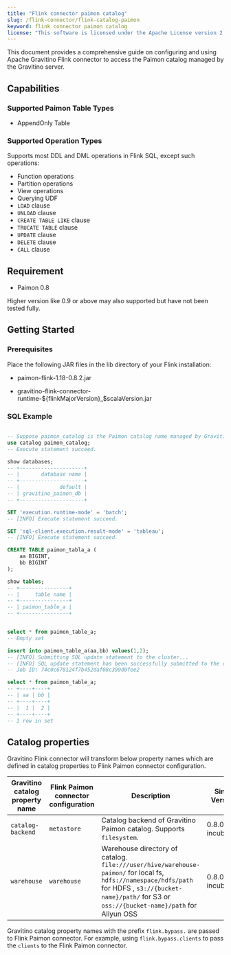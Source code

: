 ```yaml
---
title: "Flink connector paimon catalog"
slug: /flink-connector/flink-catalog-paimon
keyword: flink connector paimon catalog
license: "This software is licensed under the Apache License version 2."
---
```


This document provides a comprehensive guide on configuring and using Apache Gravitino Flink connector to access the Paimon catalog managed by the Gravitino server.
## Capabilities

### Supported Paimon Table Types

* AppendOnly Table

### Supported Operation Types

Supports most DDL and DML operations in Flink SQL, except such operations:

- Function operations
- Partition operations
- View operations
- Querying UDF
- `LOAD` clause
- `UNLOAD` clause
- `CREATE TABLE LIKE` clause
- `TRUCATE TABLE` clause
- `UPDATE` clause
- `DELETE` clause
- `CALL` clause

## Requirement

* Paimon 0.8

Higher version like 0.9 or above may also supported but have not been tested fully.

## Getting Started

### Prerequisites

Place the following JAR files in the lib directory of your Flink installation:

* paimon-flink-1.18-0.8.2.jar

* gravitino-flink-connector-runtime-\${flinkMajorVersion}_$scalaVersion.jar

### SQL Example

```sql

-- Suppose paimon_catalog is the Paimon catalog name managed by Gravitino
use catalog paimon_catalog;
-- Execute statement succeed.

show databases;
-- +---------------------+
-- |       database name |
-- +---------------------+
-- |             default |
-- | gravitino_paimon_db |
-- +---------------------+

SET 'execution.runtime-mode' = 'batch';
-- [INFO] Execute statement succeed.

SET 'sql-client.execution.result-mode' = 'tableau';
-- [INFO] Execute statement succeed.

CREATE TABLE paimon_tabla_a (
    aa BIGINT,
    bb BIGINT
);

show tables;
-- +----------------+
-- |     table name |
-- +----------------+
-- | paimon_table_a |
-- +----------------+


select * from paimon_table_a;
-- Empty set

insert into paimon_table_a(aa,bb) values(1,2);
-- [INFO] Submitting SQL update statement to the cluster...
-- [INFO] SQL update statement has been successfully submitted to the cluster:
-- Job ID: 74c0c678124f7b452daf08c399d0fee2

select * from paimon_table_a;
-- +----+----+
-- | aa | bb |
-- +----+----+
-- |  1 |  2 |
-- +----+----+
-- 1 row in set
```

## Catalog properties

Gravitino Flink connector will transform below property names which are defined in catalog properties to Flink Paimon connector configuration.

| Gravitino catalog property name | Flink Paimon connector configuration   | Description                                                                                                                                                                                                 | Since Version    |
|---------------------------------|----------------------------------------|-------------------------------------------------------------------------------------------------------------------------------------------------------------------------------------------------------------|------------------|
| `catalog-backend`               | `metastore`                            | Catalog backend of Gravitino Paimon catalog. Supports `filesystem`.                                                                                                                      | 0.8.0-incubating |
| `warehouse`                     | `warehouse`                            | Warehouse directory of catalog. `file:///user/hive/warehouse-paimon/` for local fs, `hdfs://namespace/hdfs/path` for HDFS , `s3://{bucket-name}/path/` for S3 or `oss://{bucket-name}/path` for Aliyun OSS  | 0.8.0-incubating |

Gravitino catalog property names with the prefix `flink.bypass.` are passed to Flink Paimon connector. For example, using `flink.bypass.clients` to pass the `clients` to the Flink Paimon connector.
